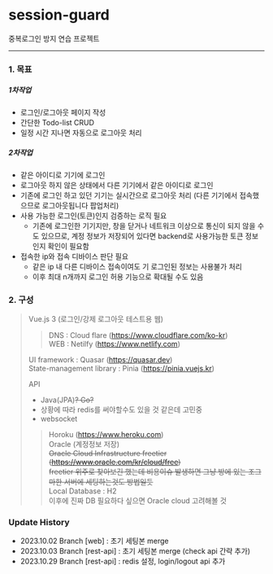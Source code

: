 # session-guard
중복로그인 방지 연습 프로젝트

<hr/>

### 1. 목표
##### 1차작업
- 로그인/로그아웃 페이지 작성
- 간단한 Todo-list CRUD
- 일정 시간 지나면 자동으로 로그아웃 처리

##### 2차작업
- 같은 아이디로 기기에 로그인
- 로그아웃 하지 않은 상태에서 다른 기기에서 같은 아이디로 로그인
- 기존에 로그인 하고 있던 기기는 실시간으로 로그아웃 처리 (다른 기기에서 접속했으므로 로그아웃됩니다 팝업처리)
- 사용 가능한 로그인(토큰)인지 검증하는 로직 필요
  - 기존에 로그인한 기기지만, 창을 닫거나 네트워크 이상으로 통신이 되지 않을 수도 있으므로, 계정 정보가 저장되어 있다면 backend로 사용가능한 토큰 정보인지 확인이 필요함
- 접속한 ip와 접속 디바이스 판단 필요
  - 같은 ip 내 다른 디바이스 접속이여도 기 로그인된 정보는 사용불가 처리
  - 이후 최대 n개까지 로그인 허용 기능으로 확대될 수도 있음

### 2. 구성
> Vue.js 3 (로그인/강제 로그아웃 테스트용 웹)
>> DNS : Cloud flare (https://www.cloudflare.com/ko-kr) <br>
>> WEB : Netilfy (https://www.netlify.com) <br>
> 
> UI framework : Quasar (https://quasar.dev) <br>
> State-management library : Pinia (https://pinia.vuejs.kr)
>
> API
> - Java(JPA)~~? Go?~~
> - 상황에 따라 redis를 써야할수도 있을 것 같은데 고민중
> - websocket
>> Horoku (https://www.heroku.com) <br>
> Oracle (계정정보 저장) <br>
>> ~~Oracle Cloud Infrastructure freetier (https://www.oracle.com/kr/cloud/free) <br>
freetier 위주로 찾아보긴 했는데 비용이슈 발생하면 그냥 방에 있는 조그마한 서버에 세팅하는것도 방법일듯~~ <br>
>> Local Database : H2 <br>
이후에 진짜 DB 필요하다 싶으면 Oracle cloud 고려해볼 것

### Update History
- 2023.10.02 Branch [web] : 초기 세팅본 merge
- 2023.10.03 Branch [rest-api] : 초기 세팅본 merge (check api 간략 추가)
- 2023.10.29 Branch [rest-api] : redis 설정, login/logout api 추가

